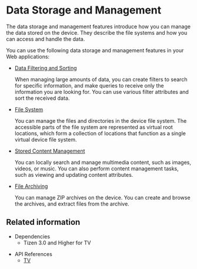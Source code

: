# Data Storage and Management

The data storage and management features introduce how you can manage the data stored on the device. They describe the file systems and how you can access and handle the data.

You can use the following data storage and management features in your Web applications:

- [Data Filtering and Sorting](data-filter.md)

  When managing large amounts of data, you can create filters to search for specific information, and make queries to receive only the information you are looking for. You can use various filter attributes and sort the received data.

- [File System](file-system.md)

  You can manage the files and directories in the device file system. The accessible parts of the file system are represented as virtual root locations, which form a collection of locations that function as a single virtual device file system.

- [Stored Content Management](stored-content.md)

  You can locally search and manage multimedia content, such as images, videos, or music. You can also perform content management tasks, such as viewing and updating content attributes.

- [File Archiving](file-archiving.md)

  You can manage ZIP archives on the device. You can create and browse the archives, and extract files from the archive.

## Related information
- Dependencies
  - Tizen 3.0 and Higher for TV
* API References
  - [TV](../../api/latest/device_api/tv/tizen/archive.html)

